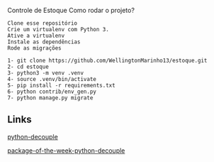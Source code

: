 Controle de Estoque
Como rodar o projeto?

    Clone esse repositório
    Crie um virtualenv com Python 3.
    Ative a virtualenv
    Instale as dependências
    Rode as migrações

    1- git clone https://github.com/WellingtonMarinho13/estoque.git
    2- cd estoque 
    3- python3 -m venv .venv 
    4- source .venv/bin/activate 
    5- pip install -r requirements.txt 
    6- python contrib/env_gen.py 
    7- python manage.py migrate
    
## Links

[python-decouple](https://github.com/henriquebastos/python-decouple)

[package-of-the-week-python-decouple](https://simpleisbetterthancomplex.com/2015/11/26/package-of-the-week-python-decouple.html)